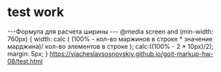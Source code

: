 # test work
---Формула для расчета ширины ---
@media screen and (min-width: 760px) {
    width: calc (
        (100% - кол-во маржинов в строке * значение марджина)/ 
        кол-во элементов в строке
    );
    calc:((100% - 2 * 10px)/2);
    margin: 5px;
}
https://viacheslavsosnovskiy.github.io/goit-markup-hw-08/test.html
